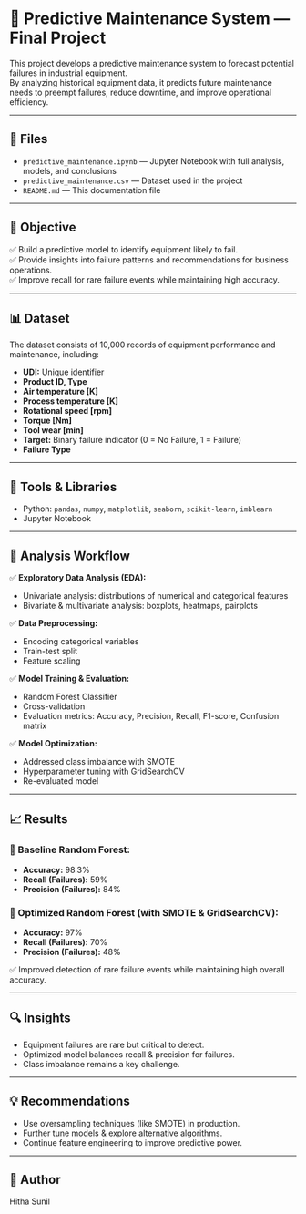 # 🔧 Predictive Maintenance System — Final Project

This project develops a predictive maintenance system to forecast potential failures in industrial equipment.  
By analyzing historical equipment data, it predicts future maintenance needs to preempt failures, reduce downtime, and improve operational efficiency.

---

## 📁 Files

- `predictive_maintenance.ipynb` — Jupyter Notebook with full analysis, models, and conclusions
- `predictive_maintenance.csv` — Dataset used in the project
- `README.md` — This documentation file

---

## 🎯 Objective

✅ Build a predictive model to identify equipment likely to fail.  
✅ Provide insights into failure patterns and recommendations for business operations.  
✅ Improve recall for rare failure events while maintaining high accuracy.

---

## 📊 Dataset

The dataset consists of 10,000 records of equipment performance and maintenance, including:

- **UDI:** Unique identifier
- **Product ID, Type**
- **Air temperature [K]**
- **Process temperature [K]**
- **Rotational speed [rpm]**
- **Torque [Nm]**
- **Tool wear [min]**
- **Target:** Binary failure indicator (0 = No Failure, 1 = Failure)
- **Failure Type**

---

## 🧰 Tools & Libraries

- Python: `pandas`, `numpy`, `matplotlib`, `seaborn`, `scikit-learn`, `imblearn`
- Jupyter Notebook

---

## 📝 Analysis Workflow

✅ **Exploratory Data Analysis (EDA):**
- Univariate analysis: distributions of numerical and categorical features
- Bivariate & multivariate analysis: boxplots, heatmaps, pairplots

✅ **Data Preprocessing:**
- Encoding categorical variables
- Train-test split
- Feature scaling

✅ **Model Training & Evaluation:**
- Random Forest Classifier
- Cross-validation
- Evaluation metrics: Accuracy, Precision, Recall, F1-score, Confusion matrix

✅ **Model Optimization:**
- Addressed class imbalance with SMOTE
- Hyperparameter tuning with GridSearchCV
- Re-evaluated model

---

## 📈 Results

### 🔷 Baseline Random Forest:
- **Accuracy:** 98.3%
- **Recall (Failures):** 59%
- **Precision (Failures):** 84%

### 🔷 Optimized Random Forest (with SMOTE & GridSearchCV):
- **Accuracy:** 97%
- **Recall (Failures):** 70%
- **Precision (Failures):** 48%

✅ Improved detection of rare failure events while maintaining high overall accuracy.

---

## 🔍 Insights

- Equipment failures are rare but critical to detect.
- Optimized model balances recall & precision for failures.
- Class imbalance remains a key challenge.

---

## 💡 Recommendations

- Use oversampling techniques (like SMOTE) in production.
- Further tune models & explore alternative algorithms.
- Continue feature engineering to improve predictive power.

---


## 📂 Author

Hitha Sunil

